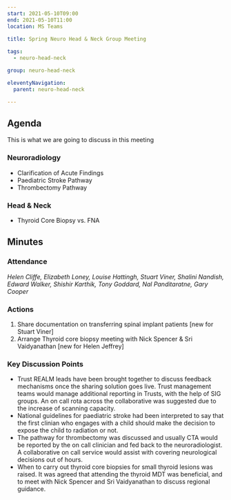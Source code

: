 ```yaml
---
start: 2021-05-10T09:00
end: 2021-05-10T11:00
location: MS Teams
 
title: Spring Neuro Head & Neck Group Meeting

tags:
  - neuro-head-neck

group: neuro-head-neck

eleventyNavigation:
  parent: neuro-head-neck

---
```


## Agenda

This is what we are going to discuss in this meeting

### Neuroradiology

* Clarification of Acute Findings
* Paediatric Stroke Pathway
* Thrombectomy Pathway

### Head & Neck

* Thyroid Core Biopsy vs. FNA

## Minutes

### Attendance
_Helen Cliffe, Elizabeth Loney, Louise Hattingh, Stuart Viner, Shalini Nandish, Edward Walker, Shishir Karthik, Tony Goddard, Nal Panditaratne, Gary Cooper_
    
### Actions

1. Share documentation on transferring spinal implant patients [new for Stuart Viner]
2. Arrange Thyroid core biopsy meeting with Nick Spencer & Sri Vaidyanathan [new for Helen Jeffrey]

    
### Key Discussion Points

* Trust REALM leads have been brought together to discuss feedback mechanisms once the sharing solution goes live. Trust management teams would manage additional reporting in Trusts, with the help of SIG groups. An on call rota across the collaborative was suggested due to the increase of scanning capacity.
* National guidelines for paediatric stroke had been interpreted to say that the first clinian who engages with a child should make the decision to expose the child to radiation or not.
* The pathway for thrombectomy was discussed and usually CTA would be reported by the on call clinician and fed back to the neuroradiologist. A collaborative on call service would assist with covering neurological decisions out of hours.
* When to carry out thyroid core biopsies for small thyroid lesions was raised. It was agreed that attending the thyroid MDT was beneficial, and to meet with Nick Spencer and Sri Vaidyanathan to discuss regional guidance.
